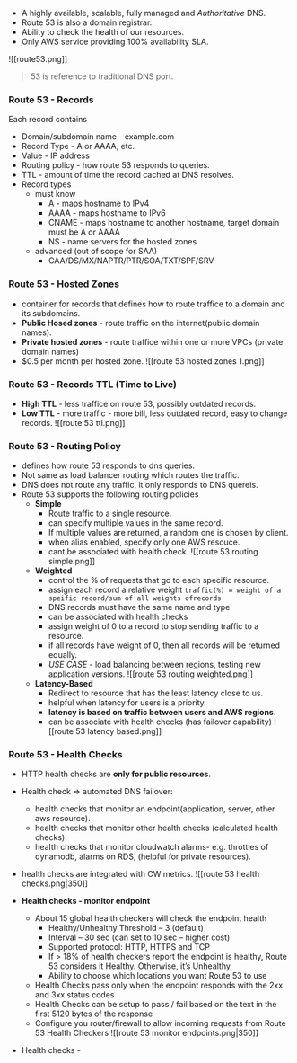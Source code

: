 - A highly available, scalable, fully managed and _Authoritative_ DNS.
- Route 53 is also a domain registrar.
- Ability to check the health of our resources.
- Only AWS service providing 100% availability SLA.

![[route53.png]]

> 53 is reference to traditional DNS port.

### Route 53 -  Records
Each record contains
- Domain/subdomain name - example.com
- Record Type - A or AAAA, etc.
- Value - IP address
- Routing policy - how route 53 responds to queries.
- TTL - amount of time the record cached at DNS resolves.
- Record types
	- must know
		- A - maps hostname to IPv4
		- AAAA - maps hostname to IPv6
		- CNAME - maps hostname to another hostname, target domain must be A or AAAA
		- NS - name servers for the hosted zones
	- advanced (out of scope for SAA)
		- CAA/DS/MX/NAPTR/PTR/SOA/TXT/SPF/SRV

### Route 53 - Hosted Zones
- container for records that defines how to route traffice to a domain and its subdomains.
- __Public Hosed zones__ - route traffic on the internet(public domain names).
- __Private hosted zones__ - route traffice within one or more VPCs (private domain names)
- $0.5 per month per hosted zone.
![[route 53 hosted zones 1.png]]

### Route 53 - Records TTL (Time to Live)
- __High TTL__ - less traffice on route 53, possibly outdated records.
- __Low TTL__ - more traffic - more bill, less outdated record, easy to change records.
![[route 53 ttl.png]]
### Route 53 - Routing Policy
- defines how route 53 responds to dns queries.
- Not same as load balancer routing which routes the traffic.
- DNS does not route any traffic, it only responds to DNS quereis.
- Route 53 supports the following routing policies
	- __Simple__
		- Route traffic to a single resource.
		- can specify multiple values in the same record.
		- If multiple values are returned, a random one is chosen by client.
		- when alias enabled, specify only one AWS resouce.
		- cant be associated with health check.
		![[route 53 routing simple.png]]
	- __Weighted__
		- control the % of requests that go to each specific resource.
		- assign each record a relative weight
			```traffic(%) = weight of a speific record/sum of all weights ofrecords```
		- DNS records must have the same name and type
		- can be associated with health checks
		- assign weight of 0 to a record to stop sending traffic to a resource.
		- if all records have weight of 0, then all records will be returned equally.
		- _USE CASE_ - load balancing between regions, testing new application versions.
		![[route 53 routing weighted.png]]
	- __Latency-Based__
		- Redirect to resource that has the least latency close to us.
		- helpful when latency for users is a priority.
		- __latency is based on traffic between users and AWS regions__.
		- can be associate with health checks (has failover capability)
		![[route 53 latency based.png]]

### Route 53 - Health Checks
- HTTP health checks are __only for public resources__.
- Health check => automated DNS failover:
	- health checks that monitor an endpoint(application, server, other aws resource).
	- health checks that monitor other health checks (calculated health checks).
	- health checks that monitor cloudwatch alarms- e.g. throttles of dynamodb, alarms on RDS, (helpful for private resources).
- health checks are integrated with CW metrics.
![[route 53 health checks.png|350]]
- __Health checks - monitor endpoint__
	- About 15 global health checkers will check the endpoint health 
		-  Healthy/Unhealthy Threshold – 3 (default)
		-  Interval – 30 sec (can set to 10 sec – higher cost)
		-  Supported protocol: HTTP, HTTPS and TCP
		-  If > 18% of health checkers report the endpoint is healthy, Route 53 considers it Healthy. Otherwise, it’s Unhealthy 
		-  Ability to choose which locations you want Route 53 to use 
	-  Health Checks pass only when the endpoint responds with the 2xx and 3xx status codes 
	-  Health Checks can be setup to pass / fail based on the text in the first 5120 bytes of the response
	-  Configure you router/firewall to allow incoming requests from Route 53 Health Checkers
		![[route 53 monitor endpoints.png|350]]

- Health checks - 